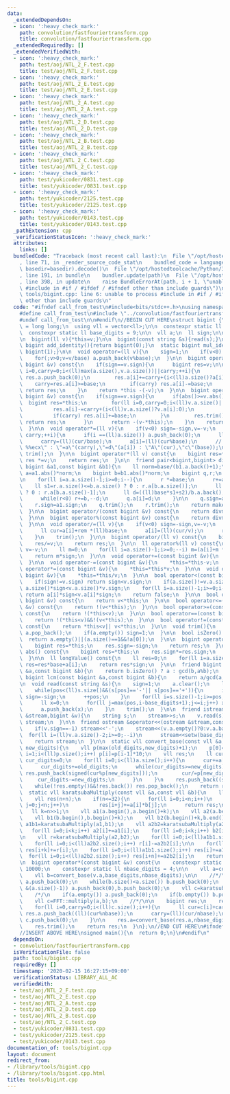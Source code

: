 ```yaml
---
data:
  _extendedDependsOn:
  - icon: ':heavy_check_mark:'
    path: convolution/fastfouriertransform.cpp
    title: convolution/fastfouriertransform.cpp
  _extendedRequiredBy: []
  _extendedVerifiedWith:
  - icon: ':heavy_check_mark:'
    path: test/aoj/NTL_2_F.test.cpp
    title: test/aoj/NTL_2_F.test.cpp
  - icon: ':heavy_check_mark:'
    path: test/aoj/NTL_2_E.test.cpp
    title: test/aoj/NTL_2_E.test.cpp
  - icon: ':heavy_check_mark:'
    path: test/aoj/NTL_2_A.test.cpp
    title: test/aoj/NTL_2_A.test.cpp
  - icon: ':heavy_check_mark:'
    path: test/aoj/NTL_2_D.test.cpp
    title: test/aoj/NTL_2_D.test.cpp
  - icon: ':heavy_check_mark:'
    path: test/aoj/NTL_2_B.test.cpp
    title: test/aoj/NTL_2_B.test.cpp
  - icon: ':heavy_check_mark:'
    path: test/aoj/NTL_2_C.test.cpp
    title: test/aoj/NTL_2_C.test.cpp
  - icon: ':heavy_check_mark:'
    path: test/yukicoder/0831.test.cpp
    title: test/yukicoder/0831.test.cpp
  - icon: ':heavy_check_mark:'
    path: test/yukicoder/2125.test.cpp
    title: test/yukicoder/2125.test.cpp
  - icon: ':heavy_check_mark:'
    path: test/yukicoder/0143.test.cpp
    title: test/yukicoder/0143.test.cpp
  _pathExtension: cpp
  _verificationStatusIcon: ':heavy_check_mark:'
  attributes:
    links: []
  bundledCode: "Traceback (most recent call last):\n  File \"/opt/hostedtoolcache/Python/3.8.5/x64/lib/python3.8/site-packages/onlinejudge_verify/documentation/build.py\"\
    , line 71, in _render_source_code_stat\n    bundled_code = language.bundle(stat.path,\
    \ basedir=basedir).decode()\n  File \"/opt/hostedtoolcache/Python/3.8.5/x64/lib/python3.8/site-packages/onlinejudge_verify/languages/cplusplus.py\"\
    , line 191, in bundle\n    bundler.update(path)\n  File \"/opt/hostedtoolcache/Python/3.8.5/x64/lib/python3.8/site-packages/onlinejudge_verify/languages/cplusplus_bundle.py\"\
    , line 398, in update\n    raise BundleErrorAt(path, i + 1, \"unable to process\
    \ #include in #if / #ifdef / #ifndef other than include guards\")\nonlinejudge_verify.languages.cplusplus_bundle.BundleErrorAt:\
    \ tools/bigint.cpp: line 6: unable to process #include in #if / #ifdef / #ifndef\
    \ other than include guards\n"
  code: "#ifndef call_from_test\n#include<bits/stdc++.h>\nusing namespace std;\n\n\
    #define call_from_test\n#include \"../convolution/fastfouriertransform.cpp\"\n\
    #undef call_from_test\n\n#endif\n//BEGIN CUT HERE\nstruct bigint {\n  using ll\
    \ = long long;\n  using vll = vector<ll>;\n\n  constexpr static ll base = 1000000000;\n\
    \  constexpr static ll base_digits = 9;\n\n  vll a;\n  ll sign;\n\n  bigint():sign(1){}\n\
    \n  bigint(ll v){*this=v;}\n\n  bigint(const string &s){read(s);}\n\n  static\
    \ bigint add_identity(){return bigint(0);}\n  static bigint mul_identity(){return\
    \ bigint(1);}\n\n  void operator=(ll v){\n    sign=1;\n    if(v<0) sign=-1,v=-v;\n\
    \    for(;v>0;v=v/base) a.push_back(v%base);\n  }\n\n  bigint operator+(const\
    \ bigint &v) const{\n    if(sign==v.sign){\n      bigint res=v;\n\n      for(ll\
    \ i=0,carry=0;i<(ll)max(a.size(),v.a.size())||carry;++i){\n        if(i==(ll)res.a.size())\
    \ res.a.push_back(0);\n        res.a[i]+=carry+(i<(ll)a.size()?a[i]:0);\n    \
    \    carry=res.a[i]>=base;\n        if(carry) res.a[i]-=base;\n      }\n     \
    \ return res;\n    }\n    return *this -(-v);\n  }\n\n  bigint operator-(const\
    \ bigint &v) const{\n    if(sign==v.sign){\n      if(abs()>=v.abs()){\n      \
    \  bigint res=*this;\n        for(ll i=0,carry=0;i<(ll)v.a.size()||carry;++i){\n\
    \          res.a[i]-=carry+(i<(ll)v.a.size()?v.a[i]:0);\n          carry=res.a[i]<0;\n\
    \          if(carry) res.a[i]+=base;\n        }\n        res.trim();\n       \
    \ return res;\n      }\n      return -(v-*this);\n    }\n    return *this+(-v);\n\
    \  }\n\n  void operator*=(ll v){\n    if(v<0) sign=-sign,v=-v;\n    for(ll i=0,carry=0;i<(ll)a.size()||\
    \ carry;++i){\n      if(i ==(ll)a.size()) a.push_back(0);\n      ll cur=a[i] *(ll)v+carry;\n\
    \      carry=(ll)(cur/base);\n      a[i]=(ll)(cur%base);\n      // asm(\"divl\
    \ %%ecx\" : \"=a\"(carry),\"=d\"(a[i]) : \"A\"(cur),\"c\"(base));\n    }\n   \
    \ trim();\n  }\n\n  bigint operator*(ll v) const{\n    bigint res=*this;\n   \
    \ res *=v;\n    return res;\n  }\n\n  friend pair<bigint,bigint> divmod(const\
    \ bigint &a1,const bigint &b1){\n    ll norm=base/(b1.a.back()+1);\n    bigint\
    \ a=a1.abs()*norm;\n    bigint b=b1.abs()*norm;\n    bigint q,r;\n    q.a.resize(a.a.size());\n\
    \n    for(ll i=a.a.size()-1;i>=0;i--){\n      r *=base;\n      r+=a.a[i];\n  \
    \    ll s1=r.a.size()<=b.a.size() ? 0 : r.a[b.a.size()];\n      ll s2=r.a.size()<=b.a.size()-1\
    \ ? 0 : r.a[b.a.size()-1];\n      ll d=((ll)base*s1+s2)/b.a.back();\n      r-=b*d;\n\
    \      while(r<0) r+=b,--d;\n      q.a[i]=d;\n    }\n\n    q.sign=a1.sign*b1.sign;\n\
    \    r.sign=a1.sign;\n    q.trim();\n    r.trim();\n    return make_pair(q,r/norm);\n\
    \  }\n\n  bigint operator/(const bigint &v) const{\n    return divmod(*this,v).first;\n\
    \  }\n\n  bigint operator%(const bigint &v) const{\n    return divmod(*this,v).second;\n\
    \  }\n\n  void operator/=(ll v){\n    if(v<0) sign=-sign,v=-v;\n    for(ll i=(ll)a.size()-1,rem=0;i>=0;--i){\n\
    \      ll cur=a[i]+rem *(ll)base;\n      a[i]=(ll)(cur/v);\n      rem=(ll)(cur%v);\n\
    \    }\n    trim();\n  }\n\n  bigint operator/(ll v) const{\n    bigint res=*this;\n\
    \    res/=v;\n    return res;\n  }\n\n  ll operator%(ll v) const{\n    if(v<0)\
    \ v=-v;\n    ll m=0;\n    for(ll i=a.size()-1;i>=0;--i) m=(a[i]+m *(ll)base)%v;\n\
    \    return m*sign;\n  }\n\n  void operator+=(const bigint &v){\n    *this=*this+v;\n\
    \  }\n\n  void operator-=(const bigint &v){\n    *this=*this-v;\n  }\n\n  void\
    \ operator*=(const bigint &v){\n    *this=*this*v;\n  }\n\n  void operator/=(const\
    \ bigint &v){\n    *this=*this/v;\n  }\n\n  bool operator<(const bigint &v) const{\n\
    \    if(sign!=v.sign) return sign<v.sign;\n    if(a.size()!=v.a.size()) return\
    \ a.size()*sign<v.a.size()*v.sign;\n    for(ll i=a.size()-1;i>=0;i--)\n      if(a[i]!=v.a[i])\
    \ return a[i]*sign<v.a[i]*sign;\n    return false;\n  }\n\n  bool operator>(const\
    \ bigint &v) const{\n    return v<*this;\n  }\n\n  bool operator<=(const bigint\
    \ &v) const{\n    return !(v<*this);\n  }\n\n  bool operator>=(const bigint &v)\
    \ const{\n    return !(*this<v);\n  }\n\n  bool operator==(const bigint &v) const{\n\
    \    return !(*this<v)&&!(v<*this);\n  }\n\n  bool operator!=(const bigint &v)\
    \ const{\n    return *this<v|| v<*this;\n  }\n\n  void trim(){\n    while(!a.empty()&&!a.back())\
    \ a.pop_back();\n    if(a.empty()) sign=1;\n  }\n\n  bool isZero() const{\n  \
    \  return a.empty()||(a.size()==1&&!a[0]);\n  }\n\n  bigint operator-() const{\n\
    \    bigint res=*this;\n    res.sign=-sign;\n    return res;\n  }\n\n  bigint\
    \ abs() const{\n    bigint res=*this;\n    res.sign*=res.sign;\n    return res;\n\
    \  }\n\n  ll longValue() const{\n    ll res=0;\n    for(ll i=a.size()-1;i>=0;i--)\
    \ res=res*base+a[i];\n    return res*sign;\n  }\n\n  friend bigint gcd(const bigint\
    \ &a,const bigint &b){\n    return b.isZero() ? a : gcd(b,a%b);\n  }\n\n  friend\
    \ bigint lcm(const bigint &a,const bigint &b){\n    return a/gcd(a,b)*b;\n  }\n\
    \n  void read(const string &s){\n    sign=1;\n    a.clear();\n    ll pos=0;\n\
    \    while(pos<(ll)s.size()&&(s[pos]=='-'|| s[pos]=='+')){\n      if(s[pos]=='-')\
    \ sign=-sign;\n      ++pos;\n    }\n    for(ll i=s.size()-1;i>=pos;i-=base_digits){\n\
    \      ll x=0;\n      for(ll j=max(pos,i-base_digits+1);j<=i;j++) x=x*10+s[j]-'0';\n\
    \      a.push_back(x);\n    }\n    trim();\n  }\n\n  friend istream &operator>>(istream\
    \ &stream,bigint &v){\n    string s;\n    stream>>s;\n    v.read(s);\n    return\
    \ stream;\n  }\n\n  friend ostream &operator<<(ostream &stream,const bigint &v){\n\
    \    if(v.sign==-1) stream<<'-';\n    stream<<(v.a.empty()?0:v.a.back());\n  \
    \  for(ll i=(ll)v.a.size()-2;i>=0;--i)\n      stream<<setw(base_digits)<<setfill('0')<<v.a[i];\n\
    \    return stream;\n  }\n\n  static vll convert_base(const vll &a,ll old_digits,ll\
    \ new_digits){\n    vll p(max(old_digits,new_digits)+1);\n    p[0]=1;\n    for(ll\
    \ i=1;i<(ll)p.size();i++) p[i]=p[i-1]*10;\n    vll res;\n    ll cur=0;\n    ll\
    \ cur_digits=0;\n    for(ll i=0;i<(ll)a.size();i++){\n      cur+=a[i]*p[cur_digits];\n\
    \      cur_digits+=old_digits;\n      while(cur_digits>=new_digits){\n       \
    \ res.push_back(signed(cur%p[new_digits]));\n        cur/=p[new_digits];\n   \
    \     cur_digits-=new_digits;\n      }\n    }\n    res.push_back((signed)cur);\n\
    \    while(!res.empty()&&!res.back()) res.pop_back();\n    return res;\n  }\n\n\
    \  static vll karatsubaMultiply(const vll &a,const vll &b){\n    ll n=a.size();\n\
    \    vll res(n+n);\n    if(n<=32){\n      for(ll i=0;i<n;i++)\n        for(ll\
    \ j=0;j<n;j++)\n          res[i+j]+=a[i]*b[j];\n      return res;\n    }\n\n \
    \   ll k=n>>1;\n    vll a1(a.begin(),a.begin()+k);\n    vll a2(a.begin()+k,a.end());\n\
    \    vll b1(b.begin(),b.begin()+k);\n    vll b2(b.begin()+k,b.end());\n\n    vll\
    \ a1b1=karatsubaMultiply(a1,b1);\n    vll a2b2=karatsubaMultiply(a2,b2);\n\n \
    \   for(ll i=0;i<k;i++) a2[i]+=a1[i];\n    for(ll i=0;i<k;i++) b2[i]+=b1[i];\n\
    \n    vll r=karatsubaMultiply(a2,b2);\n    for(ll i=0;i<(ll)a1b1.size();i++) r[i]-=a1b1[i];\n\
    \    for(ll i=0;i<(ll)a2b2.size();i++) r[i]-=a2b2[i];\n\n    for(ll i=0;i<(ll)r.size();i++)\
    \ res[i+k]+=r[i];\n    for(ll i=0;i<(ll)a1b1.size();i++) res[i]+=a1b1[i];\n  \
    \  for(ll i=0;i<(ll)a2b2.size();i++) res[i+n]+=a2b2[i];\n    return res;\n  }\n\
    \n  bigint operator*(const bigint &v) const{\n    constexpr static ll nbase =\
    \ 10000;\n    constexpr static ll nbase_digits = 4;\n\n    vll a=convert_base(this->a,base_digits,nbase_digits);\n\
    \    vll b=convert_base(v.a,base_digits,nbase_digits);\n\n    //*/\n    while(a.size()<b.size())\
    \ a.push_back(0);\n    while(b.size()<a.size()) b.push_back(0);\n    while(a.size()\
    \ &(a.size()-1)) a.push_back(0),b.push_back(0);\n    vll c=karatsubaMultiply(a,b);\n\
    \    /*/\n    if(a.empty()) a.push_back(0);\n    if(b.empty()) b.push_back(0);\n\
    \    vll c=FFT::multiply(a,b);\n    //*/\n\n    bigint res;\n    res.sign=sign*v.sign;\n\
    \    for(ll i=0,carry=0;i<(ll)c.size();i++){\n      ll cur=c[i]+carry;\n     \
    \ res.a.push_back((ll)(cur%nbase));\n      carry=(ll)(cur/nbase);\n      if(i+1==(int)c.size()&&carry>0)\
    \ c.push_back(0);\n    }\n\n    res.a=convert_base(res.a,nbase_digits,base_digits);\n\
    \    res.trim();\n    return res;\n  }\n};\n//END CUT HERE\n#ifndef call_from_test\n\
    //INSERT ABOVE HERE\nsigned main(){\n  return 0;\n}\n#endif\n"
  dependsOn:
  - convolution/fastfouriertransform.cpp
  isVerificationFile: false
  path: tools/bigint.cpp
  requiredBy: []
  timestamp: '2020-02-15 16:27:15+09:00'
  verificationStatus: LIBRARY_ALL_AC
  verifiedWith:
  - test/aoj/NTL_2_F.test.cpp
  - test/aoj/NTL_2_E.test.cpp
  - test/aoj/NTL_2_A.test.cpp
  - test/aoj/NTL_2_D.test.cpp
  - test/aoj/NTL_2_B.test.cpp
  - test/aoj/NTL_2_C.test.cpp
  - test/yukicoder/0831.test.cpp
  - test/yukicoder/2125.test.cpp
  - test/yukicoder/0143.test.cpp
documentation_of: tools/bigint.cpp
layout: document
redirect_from:
- /library/tools/bigint.cpp
- /library/tools/bigint.cpp.html
title: tools/bigint.cpp
---
```

